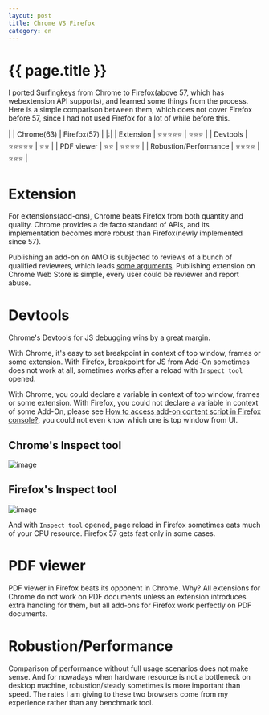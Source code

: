```yaml
---
layout: post
title: Chrome VS Firefox
category: en
---
```


{{ page.title }}
================

I ported [Surfingkeys](https://github.com/brookhong/Surfingkeys) from Chrome to Firefox(above 57, which has webextension API supports), and learned some things from the process. Here is a simple comparison between them, which does not cover Firefox before 57, since I had not used Firefox for a lot of while before this.

| | Chrome(63) | Firefox(57) |
|:|
| Extension | ⭐⭐⭐⭐⭐ | ⭐⭐⭐ |
| Devtools | ⭐⭐⭐⭐⭐ | ⭐⭐ |
| PDF viewer | ⭐⭐ | ⭐⭐⭐⭐ |
| Robustion/Performance | ⭐⭐⭐⭐ | ⭐⭐⭐ |


# Extension

For extensions(add-ons), Chrome beats Firefox from both quantity and quality. Chrome provides a de facto standard of APIs, and its implementation becomes more robust than Firefox(newly implemented since 57).

Publishing an add-on on AMO is subjected to reviews of a bunch of qualified reviewers, which leads [some arguments](https://discourse.mozilla.org/t/how-does-review-of-addons-works-and-why-you-dont-need-to-write-add-ons-for-firefox/11980). Publishing extension on Chrome Web Store is simple, every user could be reviewer and report abuse.

# Devtools

Chrome's Devtools for JS debugging wins by a great margin.

With Chrome, it's easy to set breakpoint in context of top window, frames or some extension. With Firefox, breakpoint for JS from Add-On sometimes does not work at all, sometimes works after a reload with `Inspect tool` opened.

With Chrome, you could declare a variable in context of top window, frames or some extension. With Firefox, you could not declare a variable in context of some Add-On, please see [How to access add-on content script in Firefox console?](https://stackoverflow.com/questions/42571706/how-to-access-add-on-content-script-in-firefox-console), you could not even know which one is top window from UI.

## Chrome's Inspect tool
![image](https://user-images.githubusercontent.com/288207/34869456-e93d7f48-f7c1-11e7-944d-07b62e5e07ba.png)

## Firefox's Inspect tool
![image](https://user-images.githubusercontent.com/288207/34869496-0efcb64a-f7c2-11e7-8995-951723b40aa4.png)

And with `Inspect tool` opened, page reload in Firefox sometimes eats much of your CPU resource. Firefox 57 gets fast only in some cases.

# PDF viewer

PDF viewer in Firefox beats its opponent in Chrome. Why? All extensions for Chrome do not work on PDF documents unless an extension introduces extra handling for them, but all add-ons for Firefox work perfectly on PDF documents.

# Robustion/Performance

Comparison of performance without full usage scenarios does not make sense. And for nowadays when hardware resource is not a bottleneck on desktop machine, robustion/steady sometimes is more important than speed. The rates I am giving to these two browsers come from my experience rather than any benchmark tool.
